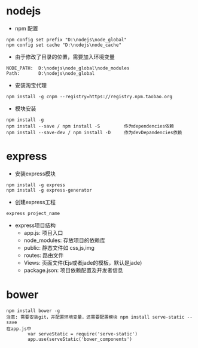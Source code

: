 # nodejs
* npm 配置
```
npm config set prefix "D:\nodejs\node_global"
npm config set cache "D:\nodejs\node_cache"
```
	
* 由于修改了目录的位置，需要加入环境变量
```
NODE_PATH:  D:\nodejs\node_global\node_modules
Path:       D:\nodejs\node_global
```

* 安装淘宝代理
```
npm install -g cnpm --registry=https://registry.npm.taobao.org
```
        
    
* 模块安装
```
npm install -g
npm install --save / npm install -S         作为dependencies依赖
npm install --save-dev / npm install -D     作为devDepandencies依赖
```
	


# express
* 安装express模块
```
npm install -g express
npm install -g express-generator
```

	
* 创建express工程
```
express project_name
```
		
* express项目结构
	* app.js: 项目入口
	* node_modules: 存放项目的依赖库
	* public: 静态文件如 css,js,img
	* routes: 路由文件
	* Views: 页面文件(Ejs或者jade的模板，默认是jade)
	* package.json: 项目依赖配置及开发者信息


# bower
```
npm install bower -g
注意: 需要安装git，并配置环境变量，还需要配置模块 npm install serve-static --save
在app.js中
		var serveStatic = require('serve-static')
		app.use(serveStatic('bower_components')
```